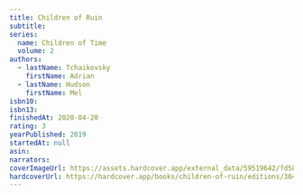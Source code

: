 ```yaml
---
title: Children of Ruin
subtitle:
series:
  name: Children of Time
  volume: 2
authors:
  - lastName: Tchaikovsky
    firstName: Adrian
  - lastName: Hudson
    firstName: Mel
isbn10:
isbn13:
finishedAt: 2020-04-20
rating: 3
yearPublished: 2019
startedAt: null
asin:
narrators:
coverImageUrl: https://assets.hardcover.app/external_data/59519642/fd58417e6a12c823a6a733d7f285a998e05aafff.jpeg
hardcoverUrl: https://hardcover.app/books/children-of-ruin/editions/30407274
---
```


